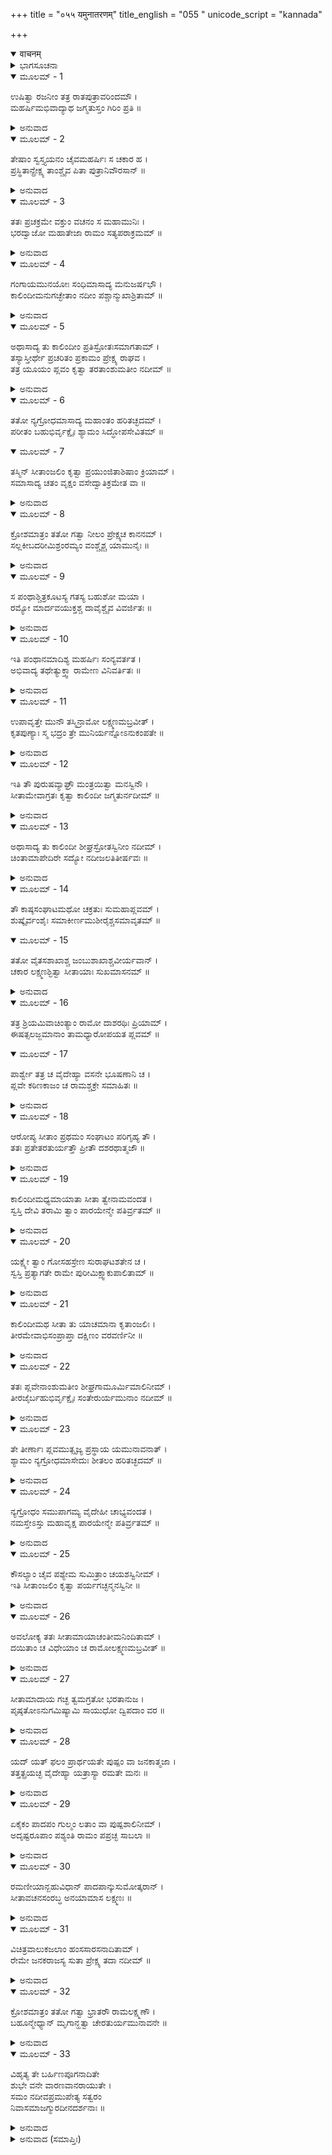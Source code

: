 +++
title = "०५५ यमुनातरणम्"
title_english = "055 "
unicode_script = "kannada"

+++
<details open><summary>वाचनम्</summary>

<div class="audioEmbed"  caption="श्रीराम-हरिसीताराममूर्ति-घनपाठिभ्यां वचनम्" src="https://archive.org/download/Ramayana-recitation-Sriram-harisItArAmamUrti-Ghanapaati-v2/Kanda_2/Kanda_2_AYK-055-Yamuna_Tharanam.mp3"></div>
</details>



<details><summary>ಭಾಗಸೂಚನಾ</summary>

ಭರದ್ವಾಜ ಮಹರ್ಷಿಗಳು ಸೀತಾ-ರಾಮ-ಲಕ್ಷ್ಮಣರಿಗೆ ಸ್ವಸ್ತಿವಾಚನ ಮಾಡಿ ಚಿತ್ರಕೂಟ ಪರ್ವತದ ದಾರಿಯನ್ನು ತೋರಿದುದು, ಎಲ್ಲರ ಅನುಮತಿಯನ್ನು ಪಡೆದು ಶ್ರೀರಾಮನು ದೋಣಿಯ ಮೂಲಕ ಯಮುನಾ ನದಿಯನ್ನು ದಾಟಿದುದು, ಸೀತೆಯು ಯಮುನಾ ನದಿಯನ್ನು ಪ್ರಾರ್ಥಿಸಿದುದು, ಮೂವರೂ ಯಮುನಾ ನದಿಯ ತೀರದ ಮಾರ್ಗವನ್ನು ಹಿಡಿದು ಒಂದು ಹರದಾರಿ ಹೋಗಿ ಯಮುನಾ ನದಿಯ ತೀರ ಪ್ರದೇಶದ ಸಮತಲ ಸ್ಥಳದಲ್ಲಿ ರಾತ್ರಿ ತಂಗಿದುದು
</details>

<details open><summary>ಮೂಲಮ್ - 1</summary>

ಉಷಿತ್ವಾ ರಜನೀಂ ತತ್ರ ರಾತಪುತ್ರಾವರಿಂದಮೌ ।  
ಮಹರ್ಷಿಮಭಿವಾದ್ಯಾಥ ಜಗ್ಮತುಸ್ತಂ ಗಿರಿಂ ಪ್ರತಿ ॥
</details>

<details><summary>ಅನುವಾದ</summary>

ಆ ಆಶ್ರಮದಲ್ಲಿ ರಾತ್ರಿ ತಂಗಿದ್ದು ಶತ್ರುದಮನ ಆ ಇಬ್ಬರೂ ರಾಜಕುಮಾರರು ಮಹರ್ಷಿಗಳಿಗೆ ಪ್ರಣಾಮ ಮಾಡಿ ಚಿತ್ರಕೂಟ ಪರ್ವತಕ್ಕೆ ಹೊರಟರು.॥1॥
</details>

<details open><summary>ಮೂಲಮ್ - 2</summary>

ತೇಷಾಂ ಸ್ವಸ್ತ್ಯಯನಂ ಚೈವಮಹರ್ಷಿಃ ಸ ಚಕಾರ ಹ ।  
ಪ್ರಸ್ಥಿತಾನ್ಪ್ರೇಕ್ಷ್ಯ ತಾಂಶ್ಚೈವ ಪಿತಾ ಪುತ್ರಾನಿವೌರಸಾನ್ ॥
</details>

<details><summary>ಅನುವಾದ</summary>

ಅವರು ಮೂವರೂ ಹೊರಟಿರುವುದನ್ನು ನೋಡಿ ಮಹರ್ಷಿಗಳು ಅವರಿಗೆ ತಂದೆಯು ತನ್ನ ಔರಸಪುತ್ರರು ಪ್ರಯಾಣಕ್ಕೆ ಹೊರಟಾಗ ಮಂಗಲಸೂಚಕ ಆಶೀರ್ವಾದ ಕೊಡುವಂತೆ ಸ್ವಸ್ತಿವಾಚನ ಮಾಡಿದರು.॥2॥
</details>

<details open><summary>ಮೂಲಮ್ - 3</summary>

ತತಃ ಪ್ರಚಕ್ರಮೇ ವಕ್ತುಂ ವಚನಂ ಸ ಮಹಾಮುನಿಃ ।  
ಭರದ್ವಾಜೋ ಮಹಾತೇಜಾ ರಾಮಂ ಸತ್ಯಪರಾಕ್ರಮಮ್ ॥
</details>

<details><summary>ಅನುವಾದ</summary>

ಬಳಿಕ ಮಹಾತೇಜಸ್ವೀ ಮಹಾಮುನಿ ಭರದ್ವಾಜರು ಸತ್ಯಪರಾಕ್ರಮಿ ಶ್ರೀರಾಮನಲ್ಲಿ ಇಂತೆಂದರು.॥3॥
</details>

<details open><summary>ಮೂಲಮ್ - 4</summary>

ಗಂಗಾಯಮುನಯೋಃ ಸಂಧಿಮಾಸಾದ್ಯ ಮನುಜರ್ಷಭೌ ।  
ಕಾಲಿಂದೀಮನುಗಚ್ಛೇತಾಂ ನದೀಂ ಪಶ್ಚಾನ್ಮುಖಾಶ್ರಿತಾಮ್ ॥
</details>

<details><summary>ಅನುವಾದ</summary>

ನರಶ್ರೇಷ್ಠನೇ! ನೀವು ಸಹೋದರರಿಬ್ಬರೂ ಗಂಗಾ-ಯಮುನಾ ಸಂಗಮಕ್ಕೆ ಹೋಗಿ ಗಂಗೆಯ ಪಶ್ಚಿಮಾಭಿ ಮುಖವಾಗಿ ಸೇರುವ ಮಹಾನದೀ ಯಮುನೆಯ ಬಳಿಗೆ ಹೋಗಿರಿ.॥4॥
</details>

<details open><summary>ಮೂಲಮ್ - 5</summary>

ಅಥಾಸಾದ್ಯ ತು ಕಾಲಿಂದೀಂ ಪ್ರತಿಸ್ರೋತಃಸಮಾಗತಾಮ್ ।  
ತಸ್ಯಾಸ್ತೀರ್ಥೇ ಪ್ರಚರಿತಂ ಪ್ರಕಾಮಂ ಪ್ರೇಕ್ಷ್ಯ ರಾಘವ ।  
ತತ್ರ ಯೂಯಂ ಪ್ಲವಂ ಕೃತ್ವಾ ತರತಾಂಶುಮತೀಂ ನದೀಮ್ ॥
</details>

<details><summary>ಅನುವಾದ</summary>

ರಘುನಂದನ! ಅನಂತರ ಗಂಗೆಯ ನೀರಿನ ವೇಗದಿಂದ ತನ್ನ ಪ್ರವಾಹದ ವಿರುದ್ಧವಾಗಿ ತಿರುಗಿದ ಯಮುನೆಯ ಬಳಿಗೆ ಹೋಗಿ, ಜನರು ಬಂದು ಹೋಗುವ ಕಾಲುದಾರಿಯ ಮೂಲಕ ನದಿ ದಾಟುವ ಸ್ಥಳವನ್ನು ಚೆನ್ನಾಗಿ ಪರೀಕ್ಷಿಸಿ ಒಂದು ತೆಪ್ಪವನ್ನು ಮಾಡಿಕೊಂಡು ಅದರಿಂದ ಸೂರ್ಯಕನ್ಯೆ ಯಮುನೆಯನ್ನು ದಾಟಿಹೋಗಿರಿ.॥5॥
</details>

<details open><summary>ಮೂಲಮ್ - 6</summary>

ತತೋ ನ್ಯಗ್ರೋಧಮಾಸಾದ್ಯ ಮಹಾಂತಂ ಹರಿತಚ್ಛದಮ್ ।  
ಪರೀತಂ ಬಹುಭಿರ್ವೃಕ್ಷೈಃ ಶ್ಯಾಮಂ ಸಿದ್ಧೋಪಸೇವಿತಮ್ ॥
</details>

<details open><summary>ಮೂಲಮ್ - 7</summary>

ತಸ್ಮಿನ್ ಸೀತಾಂಜಲಿಂ ಕೃತ್ವಾ ಪ್ರಯುಂಜಿತಾಶಿಷಾಂ ಕ್ರಿಯಾಮ್ ।  
ಸಮಾಸಾದ್ಯ ಚತಂ ವೃಕ್ಷಂ ವಸೇದ್ವಾತಿಕ್ರಮೇತ ವಾ ॥
</details>

<details><summary>ಅನುವಾದ</summary>

ಅನಂತರ ಮುಂದೆ ಹೋದಾಗ ಒಂದು ಬಹಳ ದೊಡ್ಡ ಆಲದಮರ ಸಿಗುವುದು. ಅದು ಹಸಿರು ಎಲೆಗಳಿಂದ ಕೂಡಿದ್ದು, ಸುತ್ತಲೂ ಅಸಂಖ್ಯ ಇತರ ವೃಕ್ಷಗಳಿಂದ ಸುತ್ತುವರೆದಿದೆ. ಅದರ ಹೆಸರು ಶ್ಯಾಮವಟ ಎಂದಾಗಿದೆ. ಅದರ ನೆರಳಿನಲ್ಲಿ ಅನೇಕ ಸಿದ್ಧ ಪುರುಷರು ವಾಸಿಸುತ್ತಾರೆ. ಅಲ್ಲಿಗೆ ಹೋಗಿ ಸೀತೆಯು ಕೈಮುಗಿದು ಆ ವಟವೃಕ್ಷದ ಬಳಿ ಆಶೀರ್ವಾದವನ್ನು ಯಾಚಿಸಲಿ. ಯಾತ್ರಿಯ ಇಚ್ಛೆ ಇದ್ದರೆ ಆ ವೃಕ್ಷದ ಬಳಿಗೆ ಹೋಗಿ ಸ್ವಲ್ಪಕಾಲ ನಿಂತು ಅಲ್ಲಿಂದ ಮುಂದೆ ಹೋಗಬೇಕು.॥6-7॥
</details>

<details open><summary>ಮೂಲಮ್ - 8</summary>

ಕ್ರೋಶಮಾತ್ರಂ ತತೋ ಗತ್ವಾ ನೀಲಂ ಪ್ರೇಕ್ಷ್ಯಚ ಕಾನನಮ್ ।  
ಸಲ್ಲಕೀಬದರೀಮಿಶ್ರಂರಮ್ಯಂ ವಂಶ್ಚೈಶ್ಚ ಯಾಮುನೈಃ ॥
</details>

<details><summary>ಅನುವಾದ</summary>

ಶ್ಯಾಮವಟದಿಂದ ಒಂದು ಹರದಾರಿ ದೂರ ಹೋದಾಗ ನಿಮಗೆ ನೀಲವನದ ದರ್ಶನವಾಗುವುದು. ಅಲ್ಲಿ ಮುತ್ತುಗದ ಮರಗಳು ಅತ್ತಿಮರಗಳು ಸಿಗುವವು. ಯಮುನಾ ತೀರದಲ್ಲಿ ಬೆಳೆದಿರುವ ಬಿದಿರುಗಳಿಂದ ಅದು ಇನ್ನೂ ರಮಣೀಯವಾಗಿ ಕಂಡುಬರುತ್ತದೆ.॥8॥
</details>

<details open><summary>ಮೂಲಮ್ - 9</summary>

ಸ ಪಂಥಾಶ್ಚಿತ್ರಕೂಟಸ್ಯ ಗತಸ್ಯ ಬಹುಶೋ ಮಯಾ ।  
ರಮ್ಯೋ ಮಾರ್ದವಯುಕ್ತಶ್ಚ ದಾವೈಶ್ಚೈವ ವಿವರ್ಜಿತಃ ॥
</details>

<details><summary>ಅನುವಾದ</summary>

ಈ ಸ್ಥಾನದಿಂದಲೇ ಚಿತ್ರಕೂಟದ ದಾರಿ ಹೋಗುತ್ತದೆ. ನಾನು ಆ ದಾರಿಯಿಂದ ಅನೇಕ ಸಲ ಹೋಗಿರುವೆನು. ಅಲ್ಲಿಯ ಭೂಮಿ ಕೋಮಲವಾಗಿದ್ದು, ದೃಶ್ಯ ರಮಣೀಯವಾಗಿದೆ. ಅಲ್ಲಿ ಎಂದಿಗೂ ಕಾಡ್ಗಿಚ್ಚಿನ ಭಯವಿರುವುದಿಲ್ಲ.॥9॥
</details>

<details open><summary>ಮೂಲಮ್ - 10</summary>

ಇತಿ ಪಂಥಾನಮಾದಿಶ್ಯ ಮಹರ್ಷಿಃ ಸಂನ್ಯವರ್ತತ ।  
ಅಭಿವಾದ್ಯ ತಥೇತ್ಯುಕ್ತ್ವಾ ರಾಮೇಣ ವಿನಿವರ್ತಿತಃ ॥
</details>

<details><summary>ಅನುವಾದ</summary>

ಈ ಪ್ರಕಾರ ಮಾರ್ಗವನ್ನು ತಿಳಿಸಿ ಮಹರ್ಷಿ ಭರದ್ವಾಜರು ಮರಳಿದಾಗ ಶ್ರೀರಾಮನು ‘ಹಾಗೆಯೇ ಆಗಲಿ’ ಎಂದು ಹೇಳಿ ಅವರ ಚರಣಗಳಿಗೆ ವಂದಿಸಿ, ಈಗ ತಾವು ಆಶ್ರಮಕ್ಕೆ ನಡೆಯಿರಿ ಎಂದು ಹೇಳಿದನು.॥10॥
</details>

<details open><summary>ಮೂಲಮ್ - 11</summary>

ಉಪಾವೃತ್ತೇ ಮುನೌ ತಸ್ಮಿನ್ರಾಮೋ ಲಕ್ಷ್ಮಣಮಬ್ರವೀತ್ ।  
ಕೃತಪುಣ್ಯಾಃ ಸ್ಮ ಭದ್ರಂ ತ್ರೇ ಮುನಿರ್ಯನ್ನೋಽನುಕಂಪತೇ ॥
</details>

<details><summary>ಅನುವಾದ</summary>

ಆ ಮಹರ್ಷಿಗಳು ಮರಳಿ ಹೋದಬಳಿಕ ಶ್ರೀರಾಮನು ಲಕ್ಷ್ಮಣನಲ್ಲಿ ಹೇಳಿದನು-ಸುಮಿತ್ರಾನಂದನ! ನಿನಗೆ ಮಂಗಳವಾಗಲಿ. ಈ ಮುನಿಗಳು ನಮ್ಮ ಮೇಲೆ ಇಷ್ಟೊಂದು ಕೃಪೆ ಮಾಡುವುದನ್ನು ನೋಡಿದರೆ ನಾವು ಮೊದಲು ಎಂದೋ ಮಹಾಪುಣ್ಯ ಮಾಡಿರಬೇಕು.॥11॥
</details>

<details open><summary>ಮೂಲಮ್ - 12</summary>

ಇತಿ ತೌ ಪುರುಷವ್ಯಾಘ್ರೌ ಮಂತ್ರಯಿತ್ವಾ ಮನಸ್ವಿನೌ ।  
ಸೀತಾಮೇವಾಗ್ರತಃ ಕೃತ್ವಾ ಕಾಲಿಂದೀ ಜಗ್ಮತುರ್ನದೀಮ್ ॥
</details>

<details><summary>ಅನುವಾದ</summary>

ಈ ಪ್ರಕಾರ ಮಾತುಕತೆಯಾಡುತ್ತಾ ಅವರಿಬ್ಬರು ಮನಸ್ವೀ ಪುರುಷಸಿಂಹರು ಸೀತೆಯನ್ನು ಮುಂದಿರಿಸಿಕೊಂಡು ಯಮುನಾ ನದಿಯ ತೀರಕ್ಕೆ ಹೋದರು.॥12॥
</details>

<details open><summary>ಮೂಲಮ್ - 13</summary>

ಅಥಾಸಾದ್ಯ ತು ಕಾಲಿಂದೀ ಶೀಘ್ರಸ್ರೋತಸ್ವಿನೀಂ ನದೀಮ್ ।  
ಚಿಂತಾಮಾಪೇದಿರೇ ಸದ್ಯೋ ನದೀಜಲತಿತೀರ್ಷವಃ ॥
</details>

<details><summary>ಅನುವಾದ</summary>

ಅಲ್ಲಿ ಕಾಲಿಂದಿಯ ಪ್ರವಾಹ ತುಂಬಾ ತೀವ್ರಗತಿಯಿಂದ ಹರಿಯುತಿತ್ತು. ಅಲ್ಲಿಗೆ ತಲುಪಿ ನದಿಯನ್ನು ಹೇಗೆ ದಾಟಬಹುದು ಎಂಬ ಚಿಂತೆಯುಂಟಾಯಿತು; ಏಕೆಂದರೆ ಅವರು ಶೀಘ್ರವಾಗಿ ನದಿಯನ್ನು ದಾಟಲು ಬಯಸುತ್ತಿದ್ದರು.॥13॥
</details>

<details open><summary>ಮೂಲಮ್ - 14</summary>

ತೌ ಕಾಷ್ಠಸಂಘಾಟಮಥೋ ಚಕ್ರತುಃ ಸುಮಹಾಪ್ಲವಮ್ ।  
ಶುಷ್ಕೈರ್ವಂಶೈಃ ಸಮಾಕೀರ್ಣಮುಶೀರೈಶ್ಚಸಮಾವೃತಮ್ ॥
</details>

<details open><summary>ಮೂಲಮ್ - 15</summary>

ತತೋ ವೈತಸಶಾಖಾಶ್ಚ ಜಂಬುಶಾಖಾಶ್ಚವೀರ್ಯವಾನ್ ।  
ಚಕಾರ ಲಕ್ಷ್ಮಣಶ್ಛಿತ್ವಾ ಸೀತಾಯಾಃ ಸುಖಮಾಸನಮ್ ॥
</details>

<details><summary>ಅನುವಾದ</summary>

ಮತ್ತೆ ಅವರಿಬ್ಬರೂ ಕಾಡಿನಿಂದ ಒಣಗಿದ ದಿಮ್ಮಿಗಳನ್ನು ತಂದು ಬಹಳ ದೊಡ್ಡ ತೆಪ್ಪವನ್ನು ತಯಾರಿಸಿದರು. ಆ ತೆಪ್ಪವು ಒಣಗಿದ ಬಿದಿರುಗಳಿಂದಲೂ ಮಾಡಿ ಅದರ ಮೇಲೆ ಲಾವಂಚದ ಬೇರುಗಳನ್ನು ಹಾಸಿತ್ತು. ಬಳಿಕ ಪರಾಕ್ರಮಿ ಲಕ್ಷ್ಮಣನು ಬೆತ್ತ ಮತ್ತು ನೇರಳೆ ಕೊಂಬೆಗಳನ್ನು ಕತ್ತರಿಸಿ ಸೀತೆಗೆ ಕುಳಿತುಕೊಳ್ಳಲು ಒಂದು ಸುಖಮಯ ಆಸನವನ್ನು ಸಿದ್ಧಗೊಳಿಸಿದನು.॥14-15॥
</details>

<details open><summary>ಮೂಲಮ್ - 16</summary>

ತತ್ರ ಶ್ರಿಯಮಿವಾಚಿಂತ್ಯಾಂ ರಾಮೋ ದಾಶರಥಿಃ ಪ್ರಿಯಾಮ್ ।  
ಈಷತ್ಸಲಜ್ಜಮಾನಾಂ ತಾಮಧ್ಯಾರೋಪಯತ ಪ್ಲವಮ್ ॥
</details>

<details open><summary>ಮೂಲಮ್ - 17</summary>

ಪಾರ್ಶ್ವೇ ತತ್ರ ಚ ವೈದೇಹ್ಯಾ ವಸನೇ ಭೂಷಣಾನಿ ಚ ।  
ಪ್ಲವೇ ಕಠಿಣಕಾಜಂ ಚ ರಾಮಶ್ಚಕ್ರೇ ಸಮಾಹಿತಃ ॥
</details>

<details><summary>ಅನುವಾದ</summary>

ದಶರಥನಂದನ ಶ್ರೀರಾಮನು ಲಕ್ಷ್ಮೀಯಂತಿರುವ ಅಚಿಂತ್ಯ ಐಶ್ವರ್ಯವುಳ್ಳ ಸ್ವಲ್ಪ ನಾಚಿಕೆಗೊಂಡ ತನ್ನ ಪ್ರಿಯೆ ಸೀತೆಯನ್ನು ಆ ತೆಪ್ಪದ ಮೇಲೆ ಕುಳ್ಳಿರಿಸಿ, ಆಕೆಯ ಪಕ್ಕದಲ್ಲಿ ವಸ್ತ್ರಾಭೂಷಣಗಳನ್ನು ಇರಿಸಿದನು. ಮತ್ತೆ ಶ್ರೀರಾಮನು ಎಚ್ಚರಿಕೆಯಿಂದ ಗುದ್ದಲಿ ಮತ್ತು ಆಡಿನ ಚರ್ಮ ಹೊದಿಸಿದ ಮಂಕರಿಯನ್ನು ತೆಪ್ಪದ ಮೇಲೆ ಇರಿಸಿದನು.॥16-17॥
</details>

<details open><summary>ಮೂಲಮ್ - 18</summary>

ಆರೋಪ್ಯ ಸೀತಾಂ ಪ್ರಥಮಂ ಸಂಘಾಟಂ ಪರಿಗೃಹ್ಯ ತೌ ।  
ತತಃ ಪ್ರತೇತರತುರ್ಯತ್ತೌ ಪ್ರೀತೌ ದಶರಥಾತ್ಮಜೌ ॥
</details>

<details><summary>ಅನುವಾದ</summary>

ಈ ಪ್ರಕಾರ ಮೊದಲಿಗೆ ಸೀತೆಯನ್ನು ಕುಳ್ಳಿರಿಸಿ ದಶರಥಕುಮಾರ ಶ್ರೀರಾಮ ಮತ್ತು ಲಕ್ಷ್ಮಣರು ಆ ತೆಪ್ಪವನ್ನು ನಡೆಸತೊಡಗಿದರು. ಅವರು ಸಂತೋಷದಿಂದ ನದಿಯನ್ನು ದಾಟಲು ತೊಡಗಿದರು.॥18॥
</details>

<details open><summary>ಮೂಲಮ್ - 19</summary>

ಕಾಲಿಂದೀಮಧ್ಯಮಾಯಾತಾ ಸೀತಾ ತ್ವೇನಾಮವಂದತ ।  
ಸ್ವಸ್ತಿ ದೇವಿ ತರಾಮಿ ತ್ವಾಂ ಪಾರಯೇನ್ಮೇ ಪತಿರ್ವ್ರತಮ್ ॥
</details>

<details><summary>ಅನುವಾದ</summary>

ಯಮುನಾ ನದಿಯ ಮಧ್ಯಕ್ಕೆ ಬಂದಾಗ ಸೀತೆಯು ಆಕೆಯನ್ನು ವಂದಿಸಿ ಹೇಳಿದಳು - ದೇವಿ! ಈ ತೆಪ್ಪದ ಮೂಲಕ ನಾವು ನಿನ್ನನ್ನು ದಾಟುತ್ತಿದ್ದೇವೆ. ಇದರಿಂದ ನಾವು ಕ್ಷೇಮವಾಗಿ ದಾಟಿ ಹೋಗಿ, ನನ್ನ ಪತಿದೇವರ ತಮ್ಮ ವನವಾಸದ ಪ್ರತಿಜ್ಞೆಯು ನಿರ್ವಿಘ್ನವಾಗಿ ಪೂರ್ಣವಾಗುವಂತೆ ಕೃಪೆ ಮಾಡು.॥19॥
</details>

<details open><summary>ಮೂಲಮ್ - 20</summary>

ಯಕ್ಷ್ಯೇ ತ್ವಾಂ ಗೋಸಹಸ್ರೇಣ ಸುರಾಘಟಶತೇನ ಚ ।  
ಸ್ವಸ್ತಿ ಪ್ರತ್ಯಾಗತೇ ರಾಮೇ ಪುರೀಮಿಕ್ಷ್ವಾಕುಪಾಲಿತಾಮ್ ॥
</details>

<details><summary>ಅನುವಾದ</summary>

ಇಕ್ಷ್ವಾಕುವಂಶೀ ವೀರರಿಂದ ಪಾಲಿತವಾದ ಅಯೋಧ್ಯೆಗೆ ಶ್ರೀರಘುನಾಥನು ಕ್ಷೇಮವಾಗಿ ಮರಳಿದ ಮೇಲೆ ನಾನು ನಿನ್ನ ತೀರದಲ್ಲಿ ಒಂದು ಸಾವಿರ ಗೋವುಗಳನ್ನು ದಾನ ಮಾಡುವೆನು. ಸಾವಿರಾರು ದೇವ ದುರ್ಲಭ ಪದಾರ್ಥಗಳನ್ನು ಅರ್ಪಿಸಿ ನಿನ್ನನ್ನು ಪೂಜಿಸುವೆನು.॥20॥
</details>

<details open><summary>ಮೂಲಮ್ - 21</summary>

ಕಾಲಿಂದೀಮಥ ಸೀತಾ ತು ಯಾಚಮಾನಾ ಕೃತಾಂಜಲಿಃ ।  
ತೀರಮೇವಾಭಿಸಂಪ್ರಾಪ್ತಾ ದಕ್ಷಿಣಂ ವರವರ್ಣಿನೀ ॥
</details>

<details><summary>ಅನುವಾದ</summary>

ಈ ಪ್ರಕಾರ ಸುಂದರೀ ಸೀತೆಯು ಕೈಜೋಡಿಸಿಕೊಂಡು ಯಮುನೆಯನ್ನು ಪ್ರಾರ್ಥಿಸುತ್ತಿದ್ದಳು; ಇಷ್ಟರಲ್ಲಿ ಅವರು ದಕ್ಷಿಣ ತೀರವನ್ನು ತಲುಪಿದರು.॥21॥
</details>

<details open><summary>ಮೂಲಮ್ - 22</summary>

ತತಃ ಪ್ಲವೇನಾಂಶುಮತೀಂ ಶೀಘ್ರಗಾಮೂರ್ಮಿಮಾಲಿನೀಮ್ ।  
ತೀರಜೈರ್ಬಹುಭಿರ್ವೃಕ್ಷೈಃ ಸಂತೇರುರ್ಯಮುನಾಂ ನದೀಮ್ ॥
</details>

<details><summary>ಅನುವಾದ</summary>

ಹೀಗೆ ಅವರು ಮೂವರೂ ಆ ತೆಪ್ಪದ ಮೂಲಕ ಅಸಂಖ್ಯ ತಟವರ್ತಿ ವೃಕ್ಷಗಳಿಂದ ಸುಶೋಭಿತ ಮತ್ತು ತರಂಗಗಳಿಂದ ಅಲಂಕೃತ ಶೀಘ್ರಗಾಮಿನಿ ಸೂರ್ಯಕನ್ಯೆ ಯಮುನಾ ನದಿಯನ್ನು ದಾಟಿದರು.॥22॥
</details>

<details open><summary>ಮೂಲಮ್ - 23</summary>

ತೇ ತೀರ್ಣಾಃ ಪ್ಲವಮುತ್ಸೃಜ್ಯ ಪ್ರಸ್ಥಾಯ ಯಮುನಾವನಾತ್ ।  
ಶ್ಯಾಮಂ ನ್ಯಗ್ರೋಧಮಾಸೇದುಃ ಶೀತಲಂ ಹರಿತಚ್ಛದಮ್ ॥
</details>

<details><summary>ಅನುವಾದ</summary>

ದಡದಲ್ಲಿ ಇಳಿದು ಅವರು ತೆಪ್ಪವನ್ನು ಅಲ್ಲೇ ತೀರದಲ್ಲಿ ಬಿಟ್ಟು, ಯಮುನಾತೀರದ ವನದಲ್ಲಿ ಪ್ರಯಾಣ ಮಾಡುತ್ತಾ ಅವರು ಹಸಿರು ಎಲೆಗಳಿಂದ ಸುಶೋಭಿತ ಶೀತಲ ನೆರಳು ಉಳ್ಳ ಶ್ಯಾಮಲವಟದ ಬಳಿಗೆ ತಲುಪಿದರು.॥23॥
</details>

<details open><summary>ಮೂಲಮ್ - 24</summary>

ನ್ಯಗ್ರೋಧಂ ಸಮುಪಾಗಮ್ಯ ವೈದೇಹೀ ಚಾಭ್ಯವಂದತ ।  
ನಮಸ್ತೇಽಸ್ತು ಮಹಾವೃಕ್ಷ ಪಾರಯೇನ್ಮೇ ಪತಿರ್ವ್ರತಮ್ ॥
</details>

<details><summary>ಅನುವಾದ</summary>

ವಟವೃಕ್ಷದ ಬಳಿಗೆ ಸಾರಿ ವೈದೇಹೀ ಸೀತೆಯು ಅದಕ್ಕೆ ತಲೆಬಾಗಿದಳು ಹಾಗೂ ಹೀಗೆ ಹೇಳಿದಳು - ಮಹಾ ವೃಕ್ಷವೇ! ನಿನಗೆ ನಮಸ್ಕಾರ. ನನ್ನ ಪತಿದೇವರು ವನವಾಸ ವ್ರತವನ್ನು ಪೂರ್ಣಗೊಳಿಸುವಂತೆ ಕೃಪೆ ಮಾಡು.॥24॥
</details>

<details open><summary>ಮೂಲಮ್ - 25</summary>

ಕೌಸಲ್ಯಾಂ ಚೈವ ಪಶ್ಯೇಮ ಸುಮಿತ್ರಾಂ ಚಯಶಸ್ವಿನೀಮ್ ।  
ಇತಿ ಸೀತಾಂಜಲಿಂ ಕೃತ್ವಾ ಪರ್ಯಗಚ್ಛನ್ಮನಸ್ವಿನೀ ॥
</details>

<details><summary>ಅನುವಾದ</summary>

ನಾವು ವನದಿಂದ ಕ್ಷೇಮವಾಗಿ ಮರಳಿ ಬಂದು ಕೌಸಲ್ಯೆ ಮತ್ತು ಯಶಸ್ವಿನೀ ಸುಮಿತ್ರಾದೇವಿಯನ್ನು ದರ್ಶನ ಮಾಡುವಂತಾಗಲಿ. ಹೀಗೆ ಹೇಳಿ ಮನಸ್ವಿನೀ ಸೀತೆಯು ಕೈಮುಗಿದು ಆ ವೃಕ್ಷಕ್ಕೆ ಪ್ರದಕ್ಷಿಣೆ ಮಾಡಿದಳು.॥25॥
</details>

<details open><summary>ಮೂಲಮ್ - 26</summary>

ಅವಲೋಕ್ಯ ತತಃ ಸೀತಾಮಾಯಾಚಂತೀಮನಿಂದಿತಾಮ್ ।  
ದಯಿತಾಂ ಚ ವಿಧೇಯಾಂ ಚ ರಾಮೋಲಕ್ಷ್ಮಣಮಬ್ರವೀತ್ ॥
</details>

<details><summary>ಅನುವಾದ</summary>

ಸದಾ ತನ್ನ ಆಜ್ಞೆಗೆ ಅಧೀನವಾಗಿರುವ ಪ್ರಾಣಪ್ರಿಯೆ ಸತೀಸಾಧ್ವೀ ಸೀತೆಯು ಶ್ಯಾಮವಟದಲ್ಲಿ ಆಶೀರ್ವಾದವನ್ನು ಬೇಡುತ್ತಿರುವುದನ್ನು ನೋಡಿ ಶ್ರೀರಾಮನು ಲಕ್ಷ್ಮಣನಲ್ಲಿ ಹೇಳಿದನು.॥26॥
</details>

<details open><summary>ಮೂಲಮ್ - 27</summary>

ಸೀತಾಮಾದಾಯ ಗಚ್ಛ ತ್ವಮಗ್ರತೋ ಭರತಾನುಜ ।  
ಪೃಷ್ಠತೋಽನುಗಮಿಷ್ಯಾಮಿ ಸಾಯುಧೋ ದ್ವಿಪದಾಂ ವರ ॥
</details>

<details><summary>ಅನುವಾದ</summary>

ಭರತಾನುಜ ನರಶ್ರೇಷ್ಠ ಲಕ್ಷ್ಮಣ! ನೀನು ಸೀತೆಯನ್ನು ಕರೆದುಕೊಂಡು ಮುಂದೆ-ಮುಂದೆ ನಡೆ, ನಾನು ಧನುರ್ಧಾರಿಯಾಗಿ ಹಿಂದಿನಿಂದ ನಿಮ್ಮನ್ನು ರಕ್ಷಿಸುತ್ತಾ ನಡೆಯುವೆನು.॥27॥
</details>

<details open><summary>ಮೂಲಮ್ - 28</summary>

ಯದ್ ಯತ್ ಫಲಂ ಪ್ರಾರ್ಥಯತೇ ಪುಷ್ಪಂ ವಾ ಜನಕಾತ್ಮಜಾ ।  
ತತ್ತತ್ಪ್ರಯಚ್ಛ ವೈದೇಹ್ಯಾ ಯತ್ರಾಸ್ಯಾ ರಮತೇ ಮನಃ ॥
</details>

<details><summary>ಅನುವಾದ</summary>

ವಿದೇಹಕುಲನಂದಿನೀ ಜನಕಾತ್ಮಜಾ ಸೀತೆಯು ಬಯಸುವ ಫಲಗಳನ್ನು ಮತ್ತು ಹೂವುಗಳನ್ನು ಪಡೆದು ಆಕೆಯ ಮನಸ್ಸು ಪ್ರಸನ್ನವಾಗುವುದು. ಅದೆಲ್ಲವನ್ನು ಅವಳಿಗೆ ಕೊಡುತ್ತಾ ಇರು.॥28॥
</details>

<details open><summary>ಮೂಲಮ್ - 29</summary>

ಏಕೈಕಂ ಪಾದಪಂ ಗುಲ್ಮಂ ಲತಾಂ ವಾ ಪುಷ್ಪಶಾಲಿನೀಮ್ ।  
ಅದೃಷ್ಟರೂಪಾಂ ಪಶ್ಯಂತಿ ರಾಮಂ ಪಪ್ರಚ್ಛ ಸಾಬಲಾ ॥
</details>

<details><summary>ಅನುವಾದ</summary>

ಅಬಲೆಯಾದ ಸೀತೆಯು ಒಂದೊಂದು ಗಿಡ, ಮರ, ಹಿಂದೆಂದೂ ನೋಡದಿರುವ ಪುಷ್ಪಶೋಭಿತ ಲತೆಯನ್ನು ಕಂಡು ಅದರ ವಿಷಯದಲ್ಲಿ ಶ್ರೀರಾಮನಲ್ಲಿ ಕೇಳುತ್ತಿದ್ದಳು.॥29॥
</details>

<details open><summary>ಮೂಲಮ್ - 30</summary>

ರಮಣೀಯಾನ್ಬಹುವಿಧಾನ್ ಪಾದಪಾನ್ಕುಸುಮೋತ್ಕರಾನ್ ।  
ಸೀತಾವಚನಸಂರಬ್ಧ ಅನಯಾಮಾಸ ಲಕ್ಷ್ಮಣಃ ॥
</details>

<details><summary>ಅನುವಾದ</summary>

ಲಕ್ಷ್ಮಣನು ಸೀತೆಯ ಮಾತಿನಂತೆ ಕೂಡಲೇ ಬಗೆ-ಬಗೆಯ ಮರಗಳ ಚಿಗುರುಗಳನ್ನು, ಪುಷ್ಪಗುಚ್ಛಗಳನ್ನು ತಂದು-ತಂದು ಕೊಡುತ್ತಿದ್ದನು.॥30॥
</details>

<details open><summary>ಮೂಲಮ್ - 31</summary>

ವಿಚಿತ್ರವಾಲುಕಜಲಾಂ ಹಂಸಸಾರಸನಾದಿತಾಮ್ ।  
ರೇಮೇ ಜನಕರಾಜಸ್ಯ ಸುತಾ ಪ್ರೇಕ್ಷ್ಯ ತದಾ ನದೀಮ್ ॥
</details>

<details><summary>ಅನುವಾದ</summary>

ಆಗ ಜನಕರಾಜನಂದಿನೀ ಸೀತೆಯು ವಿಚಿತ್ರ ಉಸುಕು ಮತ್ತು ಜಲರಾಶಿಯಿಂದ ಶೋಭಿಸುವ, ಹಂಸ, ಸಾರಸಗಳ ಕಲರವದಿಂದ ಕೂಡಿದ ಯಮುನೆಯನ್ನು ನೋಡಿ ಬಹಳ ಸಂತೋಷಪಡುತ್ತಿದ್ದಳು.॥31॥
</details>

<details open><summary>ಮೂಲಮ್ - 32</summary>

ಕ್ರೋಶಮಾತ್ರಂ ತತೋ ಗತ್ವಾ ಭ್ರಾತರೌ ರಾಮಲಕ್ಷ್ಮಣೌ ।  
ಬಹೂನ್ಮೇಧ್ಯಾನ್ ಮೃಗಾನ್ಹತ್ವಾ ಚೇರತುರ್ಯಮುನಾವನೇ ॥
</details>

<details><summary>ಅನುವಾದ</summary>

ಈ ಪ್ರಕಾರ ಒಂದು ಹರದಾರಿ ಪ್ರಯಾಣ ಮಾಡಿ ಇಬ್ಬರೂ ಸಹೋದರರು ಶ್ರೀರಾಮ-ಲಕ್ಷ್ಮಣರು ದಾರಿಯಲ್ಲಿ ಸಿಗುವ ಹಿಂಸಕ ಪಶುಗಳನ್ನು (ಪ್ರಾಣಿಗಳ ಹಿತಕ್ಕಾಗಿ) ವಧಿಸುತ್ತಾ ಯಮುನಾ ತೀರದ ಕಾಡಿನಲ್ಲಿ ಸಂಚರಿಸಿದರು.॥32॥
</details>

<details open><summary>ಮೂಲಮ್ - 33</summary>

ವಿಹೃತ್ಯ ತೇ ಬರ್ಹಿಣಪೂಗನಾದಿತೇ  
ಶುಭೇ ವನೇ ವಾರಣವಾನರಾಯುತೇ ।  
ಸಮಂ ನದೀವಪ್ರಮುಪೇತ್ಯ ಸತ್ವರಂ  
ನಿವಾಸಮಾಜಗ್ಮುರದೀನದರ್ಶನಾಃ ॥
</details>

<details><summary>ಅನುವಾದ</summary>

ಉದಾರ ದೃಷ್ಟಿಯುಳ್ಳ ಆ ಸೀತಾ, ಲಕ್ಷ್ಮಣ ಮತ್ತು ಶ್ರೀರಾಮನು ನವಿಲುಗಳ ಗುಂಪುಗಳ ಕೇಕಾರವದಿಂದ ಪ್ರತಿಧ್ವನಿಸುತ್ತಿದ್ದ, ಆನೆಗಳಿಂದ ಮತ್ತು ವಾನರರಿಂದ ತುಂಬಿದ ಆ ಸುಂದರವನದಲ್ಲಿ ತಿರುಗಾಡುತ್ತಾ ಶೀಘ್ರವಾಗಿ ಯಮುನಾ ನದಿಯ ಸಮತಟ್ಟಾದ ಸ್ಥಳಕ್ಕೆ ಬಂದು, ರಾತ್ರಿಯಲ್ಲಿ ಅಲ್ಲೇ ತಂಗಿದರು.॥33॥
</details>

<details><summary>ಅನುವಾದ (ಸಮಾಪ್ತಿಃ)</summary>

ಶ್ರೀವಾಲ್ಮೀಕಿ ವಿರಚಿತ ಆರ್ಷರಾಮಾಯಣ ಆದಿಕಾವ್ಯದ ಅಯೋಧ್ಯಾಕಾಂಡದಲ್ಲಿ ಐವತ್ತೈದನೆಯ ಸರ್ಗ ಪೂರ್ಣವಾಯಿತು ॥55॥
</details>
